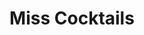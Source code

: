 ---
title: Miss Cocktails
lead: None
collaborators: Susan Pan, Ian Chin
description: Basic rails MVC app for creating and saving cocktail recipes
image:
github_link: "https://github.com/susanjsp/rails-mister-cocktail"
live_link: "https://cocktails-span.herokuapp.com/"
---